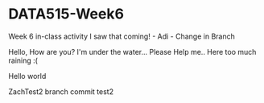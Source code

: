 # DATA515-Week6
Week 6 in-class activity
I saw that coming! - Adi - Change in Branch

Hello, How are you? I'm under the water...
Please Help me..
Here too much raining :(

Hello world

ZachTest2 branch commit
test2